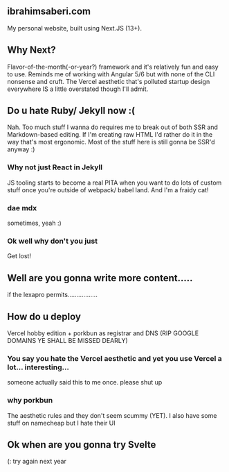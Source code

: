 ## ibrahimsaberi.com

My personal website, built using Next.JS (13+).

## Why Next?

Flavor-of-the-month(-or-year?) framework and it's relatively fun and easy to use. Reminds me of working with Angular 5/6 but with none of the CLI nonsense and cruft. The Vercel aesthetic that's polluted startup design everywhere IS a little overstated though I'll admit.

## Do u hate Ruby/ Jekyll now :(

Nah. Too much stuff I wanna do requires me to break out of both SSR and Markdown-based editing. If I'm creating raw HTML I'd rather do it in the way that's most ergonomic. Most of the stuff here is still gonna be SSR'd anyway :)

### Why not just React in Jekyll

JS tooling starts to become a real PITA when you want to do lots of custom stuff once you're outside of webpack/ babel land. And I'm a fraidy cat!

### dae mdx

sometimes, yeah :)

### Ok well why don't you just

Get lost!

## Well are you gonna write more content.....

if the lexapro permits.................

## How do u deploy

Vercel hobby edition + porkbun as registrar and DNS (RIP GOOGLE DOMAINS YE SHALL BE MISSED DEARLY)

### You say you hate the Vercel aesthetic and yet you use Vercel a lot... interesting...

someone actually said this to me once. please shut up

### why porkbun

The aesthetic rules and they don't seem scummy (YET). I also have some stuff on namecheap but I hate their UI

## Ok when are you gonna try Svelte

(: try again next year

